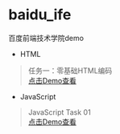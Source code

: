 # baidu_ife
百度前端技术学院demo

 - HTML

>任务一：零基础HTML编码<br>
<a href="https://charleshu08.github.io/baidu_ife/%E7%99%BE%E5%BA%A6%E5%89%8D%E7%AB%AF%E6%8A%80%E6%9C%AF%E5%AD%A6%E9%99%A2/%E4%BB%BB%E5%8A%A1%E4%B8%80%EF%BC%9A%E9%9B%B6%E5%9F%BA%E7%A1%80HTML%E7%BC%96%E7%A0%81/task_1.html
">点击Demo查看</a>

 - JavaScript
>JavaScript Task 01<br>
<a href="https://charleshu08.github.io/baidu_ife/index.html
">点击Demo查看</a>

